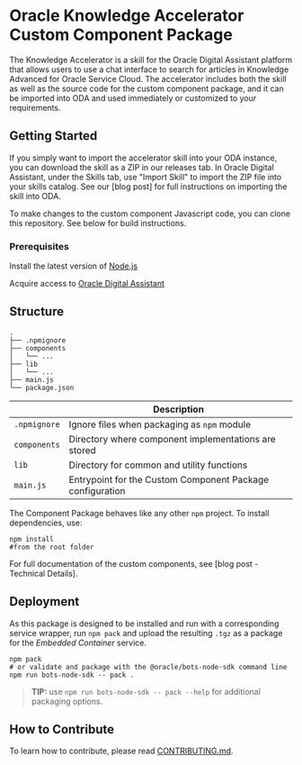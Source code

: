 # Oracle Knowledge Accelerator Custom Component Package

The Knowledge Accelerator is a skill for the Oracle Digital Assistant platform that allows users to use a chat interface to search for articles in Knowledge Advanced for Oracle Service Cloud. The accelerator includes both the skill as well as the source code for the custom component package, and it can be imported into ODA and used immediately or customized to your requirements.

## Getting Started

If you simply want to import the accelerator skill into your ODA instance, you can download the skill as a ZIP in our releases tab. In Oracle Digital Assistant, under the Skills tab, use "Import Skill" to import the ZIP file into your skills catalog. See our [blog post] for full instructions on importing the skill into ODA.

To make changes to the custom component Javascript code, you can clone this repository. See below for build instructions.

### Prerequisites
Install the latest version of [Node.js](https://nodejs.org/en/download/)

Acquire access to [Oracle Digital Assistant](https://cloud.oracle.com/digital-assistant)

## Structure

```text
.
├── .npmignore
├── components
│   └── ...
├── lib
│   └── ...
├── main.js
└── package.json
```

| | Description |
|--|--|
| `.npmignore` | Ignore files when packaging as `npm` module |
| `components` | Directory where component implementations are stored |
| `lib` | Directory for common and utility functions |
| `main.js` | Entrypoint for the Custom Component Package configuration |

The Component Package behaves like any other `npm` project. To install dependencies, use:
```shell
npm install
#from the root folder
```

For full documentation of the custom components, see [blog post - Technical Details].

## Deployment

As this package is designed to be installed and run with a corresponding service
wrapper, run `npm pack` and upload the resulting `.tgz` as a package for
the _Embedded Container_ service.

```shell
npm pack
# or validate and package with the @oracle/bots-node-sdk command line
npm run bots-node-sdk -- pack .
```

> **TIP:** use `npm run bots-node-sdk -- pack --help` for additional packaging
options.

## How to Contribute

To learn how to contribute, please read [CONTRIBUTING.md](CONTRIBUTING.md).
